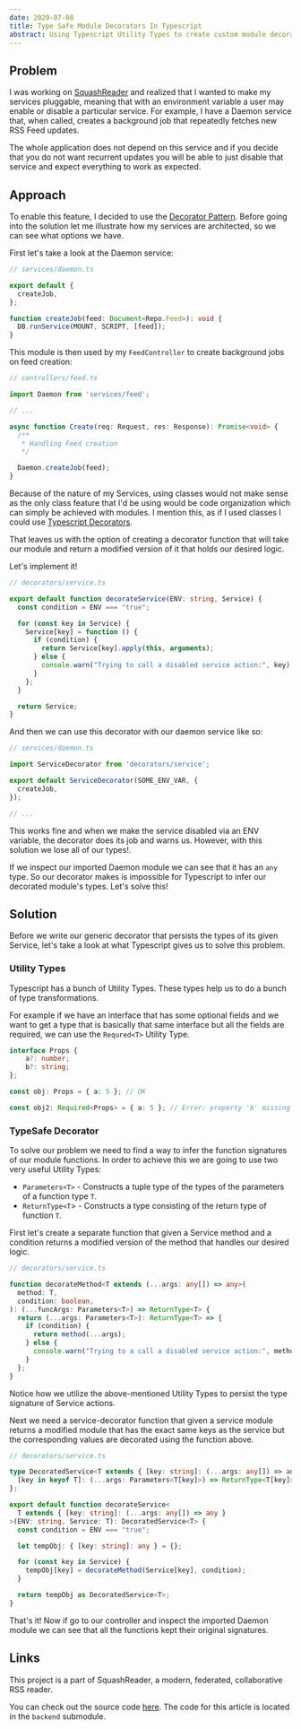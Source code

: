 ```yaml
---
date: 2020-07-08
title: Type Safe Module Decorators In Typescript
abstract: Using Typescript Utility Types to create custom module decorators to enable pluggable services.
---
```


## Problem

I was working on [SquashReader](https://github.com/SquashConsulting/rss-reader-backend) and realized that I wanted to make my services pluggable, meaning that with an environment variable a user may enable or disable a particular service. For example, I have a Daemon service that, when called, creates a background job that repeatedly fetches new RSS Feed updates.

The whole application does not depend on this service and if you decide that you do not want recurrent updates you will be
able to just disable that service and expect everything to work as expected.

## Approach

To enable this feature, I decided to use the [Decorator Pattern]().
Before going into the solution let me illustrate how my services are architected, so we can see what options we have.

First let's take a look at the Daemon service:

```typescript
// services/daemon.ts

export default {
  createJob,
};

function createJob(feed: Document<Repo.Feed>): void {
  DB.runService(MOUNT, SCRIPT, [feed]);
}
```

This module is then used by my `FeedController` to create background jobs on feed creation:

```typescript
// controllers/feed.ts

import Daemon from 'services/feed';

// ...

async function Create(req: Request, res: Response): Promise<void> {
  /**
   * Handling Feed creation 
   */

  Daemon.createJob(feed);
}

```
Because of the nature of my Services, using classes would not make sense as the only class feature that I'd be using would be code organization which can simply be achieved with modules. I mention this, as if I used classes I could use [Typescript Decorators](https://www.typescriptlang.org/docs/handbook/decorators.html).

That leaves us with the option of creating a decorator function that will take our module and return a modified version of it that holds our desired logic.

Let's implement it!

```typescript
// decorators/service.ts

export default function decorateService(ENV: string, Service) {
  const condition = ENV === "true";

  for (const key in Service) {
    Service[key] = function () {
      if (condition) {
        return Service[key].apply(this, arguments);
      } else {
        console.warn("Trying to call a disabled service action:", key);
      }
    };
  }

  return Service;
}
```

And then we can use this decorator with our daemon service like so:

```typescript
// services/daemon.ts

import ServiceDecorator from 'decorators/service';

export default ServiceDecorator(SOME_ENV_VAR, {
  createJob,
});

// ...
```
This works fine and when we make the service disabled via an ENV variable, the decorator does its job and warns us. However, with this solution we lose all of our types!. 

If we inspect our imported Daemon module we can see that it has an ``any`` type. So our decorator makes is impossible for Typescript to infer our decorated module's types. Let's solve this!

## Solution

Before we write our generic decorator that persists the types of its given Service, let's take a look at what Typescript gives us to solve this problem.

### Utility Types

Typescript has a bunch of Utility Types. These types help us to do a bunch of type transformations.

For example if we have an interface that has some optional fields and we want to get a type that is basically that same interface but all the fields are required, we can use the `Requred<T>` Utility Type.

```typescript
interface Props {
    a?: number;
    b?: string;
};

const obj: Props = { a: 5 }; // OK

const obj2: Required<Props> = { a: 5 }; // Error: property 'b' missing
```
### TypeSafe Decorator

To solve our problem we need to find a way to infer the function signatures of our module functions.
In order to achieve this we are going to use two very useful Utility Types:
- `Parameters<T>` - Constructs a tuple type of the types of the parameters of a function type `T`.
- `ReturnType<T`> - Constructs a type consisting of the return type of function `T`.


First let's create a separate function that given a Service method and a condition returns a modified version of the method that handles our desired logic.

```typescript
// decorators/service.ts

function decorateMethod<T extends (...args: any[]) => any>(
  method: T,
  condition: boolean,
): (...funcArgs: Parameters<T>) => ReturnType<T> {
  return (...args: Parameters<T>): ReturnType<T> => {
    if (condition) {
      return method(...args);
    } else {
      console.warn("Trying to a call a disabled service action:", method.name);
    }
  };
}
```

Notice how we utilize the above-mentioned Utility Types to persist the type signature of Service actions.

Next we need a service-decorator function that given a service module returns a modified module that has the exact same keys as the service but the corresponding values are decorated using the function above.

```typescript
// decorators/service.ts

type DecoratedService<T extends { [key: string]: (...args: any[]) => any }> = {
  [key in keyof T]: (...args: Parameters<T[key]>) => ReturnType<T[key]>;
};

export default function decorateService<
  T extends { [key: string]: (...args: any[]) => any }
>(ENV: string, Service: T): DecoratedService<T> {
  const condition = ENV === "true";

  let tempObj: { [key: string]: any } = {};

  for (const key in Service) {
    tempObj[key] = decorateMethod(Service[key], condition);
  }

  return tempObj as DecoratedService<T>;
}
```

That's it! Now if go to our controller and inspect the imported Daemon module we can see that all the functions kept their original signatures.

## Links

This project is a part of SquashReader, a modern, federated, collaborative RSS reader.

You can check out the source code [here](https://github.com/SquashConsulting/SquashReader).
The code for this article is located in the `backend` submodule.

